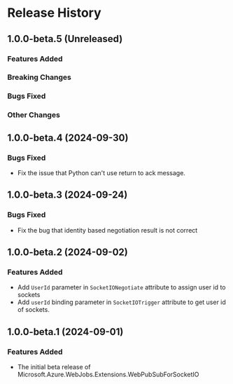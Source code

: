 # Release History

## 1.0.0-beta.5 (Unreleased)

### Features Added

### Breaking Changes

### Bugs Fixed

### Other Changes

## 1.0.0-beta.4 (2024-09-30)

### Bugs Fixed

- Fix the issue that Python can't use return to ack message.

## 1.0.0-beta.3 (2024-09-24)

### Bugs Fixed

- Fix the bug that identity based negotiation result is not correct

## 1.0.0-beta.2 (2024-09-02)

### Features Added

- Add `UserId` parameter in `SocketIONegotiate` attribute to assign user id to sockets
- Add `userId` binding parameter in `SocketIOTrigger` attribute to get user id of sockets.

## 1.0.0-beta.1 (2024-09-01)
### Features Added
- The initial beta release of Microsoft.Azure.WebJobs.Extensions.WebPubSubForSocketIO
